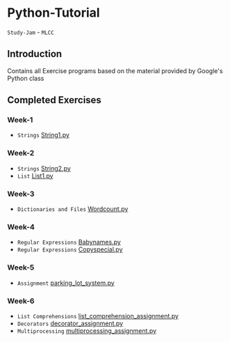 # Python-Tutorial
`Study-Jam` - `MLCC`
## Introduction
Contains all Exercise programs based on the material provided by Google's Python class
## Completed Exercises
### Week-1
* `Strings` [String1.py](https://github.com/KrishnaAlagiri/Python-Tutorial/blob/master/string1.py)
### Week-2
* `Strings` [String2.py](https://github.com/KrishnaAlagiri/Python-Tutorial/blob/master/string2.py)
* `List` [List1.py](https://github.com/KrishnaAlagiri/Python-Tutorial/blob/master/list1.py)
### Week-3
* `Dictionaries and Files` [Wordcount.py](https://github.com/KrishnaAlagiri/Python-Tutorial/blob/master/wordcount.py)
### Week-4
* `Regular Expressions` [Babynames.py](https://github.com/KrishnaAlagiri/Python-Tutorial/blob/master/babynames.py)
* `Regular Expressions` [Copyspecial.py](https://github.com/KrishnaAlagiri/Python-Tutorial/blob/master/copyspecial.py)
### Week-5
* `Assignment` [parking_lot_system.py](https://github.com/KrishnaAlagiri/Python-Tutorial/blob/master/parking_lot_system.py)
### Week-6
* `List Comprehensions` [list_comprehension_assignment.py](https://github.com/KrishnaAlagiri/Python-Tutorial/blob/master/list_comprehension_assignment.py)
* `Decorators` [decorator_assignment.py](https://github.com/KrishnaAlagiri/Python-Tutorial/blob/master/decorator_assignment.py)
* `Multiprocessing` [multiprocessing_assignment.py](https://github.com/KrishnaAlagiri/Python-Tutorial/blob/master/multiprocessing_assignment.py)
